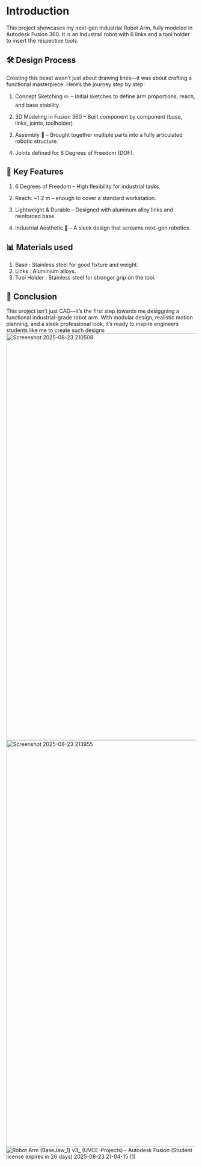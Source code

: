 # Introduction

This project showcases my next-gen Industrial Robot Arm, fully modeled in Autodesk Fusion 360. It is an Industrail robot with 6 links and a tool holder to insert the respective tools.

## 🛠️ Design Process

Creating this beast wasn’t just about drawing lines—it was about crafting a functional masterpiece. Here’s the journey step by step:

1) Concept Sketching ✏️ – Initial sketches to define arm proportions, reach, and base stability.

2) 3D Modeling in Fusion 360 – Built component by component (base, links, joints, toolholder) 

3) Assembly 🔗 – Brought together multiple parts into a fully articulated robotic structure.

4) Joints defined for 6 Degrees of Freedom (DOF).

## 🚀 Key Features

1) 6 Degrees of Freedom – High flexibility for industrial tasks.

2) Reach: ~1.2 m – enough to cover a standard workstation.

3) Lightweight & Durable – Designed with aluminum alloy links and reinforced base.

4) Industrial Aesthetic 🎨 – A sleek design that screams next-gen robotics.

## 📊 Materials used
1) Base : Stainless steel for good fixture and weight.
2) Links : Aluminium alloys.
3) Tool Holder : Stainless steel for stronger grip on the tool.

## 🎯 Conclusion

This project isn’t just CAD—it’s the first step towards me desiggning a functional industrial-grade robot arm. With modular design, realistic motion planning, and a sleek professional look, it’s ready to inspire engineers students like me to create such designs
<img width="1920" height="1080" alt="Screenshot 2025-08-23 210508" src="https://github.com/user-attachments/assets/b506d0c3-fca7-48df-bccc-4a78a3018e47" />
<img width="1920" height="1080" alt="Screenshot 2025-08-23 213955" src="https://github.com/user-attachments/assets/fb70df6e-52e4-4903-aa01-19c1d4807572" />
![Robot Arm (BaseJaw_1) v3_ (UVCE-Projects) - Autodesk Fusion (Student license expires in 26 days) 2025-08-23 21-04-15 (1)](https://github.com/user-attachments/assets/35ad4241-2643-4f7b-8a0b-164125c20006)

